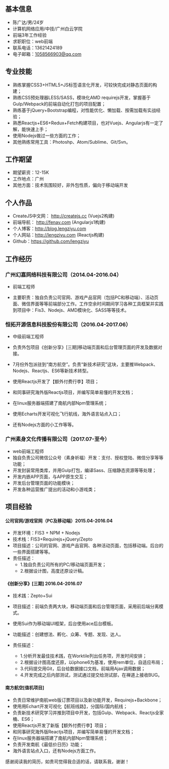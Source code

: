 ## 基本信息
- 陈广达/男/24岁
- 计算机网络应用/中技/广州白云学院
- 前端3年工作经验
- 求职职位：web前端
- 联系电话：13621424189
- 电子邮箱：1058566903@qq.com

## 专业技能
- 熟练掌握CSS3+HTML5+JS标签语言化开发，可较快完成对静态页面的构建；
- 熟练CSS预处理器LESS/SASS，模块化AMD requirejs开发，掌握基于Gulp/Webpack的前端自动化打包的项目配置；
- 熟练基于jQuery+Bootstrap编程，对性能优化、懒加载、按需加载有实战经验；
- 熟悉Reactjs+ES6+Redux+Fetch构建项目，也对Vuejs、Angularjs有一定了解，能快速上手；
- 使用Nodejs做过一些方面的工作；
- 其他熟练常用工具：Photoshp、Atom/Sublime、Git/Svn。

## 工作期望
- 期望薪资：12-15K
- 工作地点：广州
- 其他方面：技术氛围较好，非外包性质，偏向于移动端开发

## 个人作品
- CreateJS中文网： http://createjs.cc (Vuejs2构建)
- 前端导航： http://fenav.com (Angularjs1构建)
- 个人博客：http://blog.lengziyu.com  
- 个人网站：http://lengziyu.com (Reactjs构建)
- Github：https://github.com/lengziyu  

## 工作经历

### 广州幻嘉网络科技有限公司（2014.04-2016.04）  
- 前端工程师

- 主要职责：独自负责公司官网、游戏产品官网（包括PC和移动端）、活动页面、微信界面等等前端部分工作。工作空余时间期间学习各种工具框架并实践到项目中：Fis3、Nodejs、AMD模块化、SASS等等技术。

### 恒拓开源信息科技股份有限公司（2016.04-2017.06）
- 中级前端工程师

- 负责外包项目《创新分享》[三期]移动端页面和后台管理页面的开发及数据对接。
- 7月份外包派驻到“南方航空”。负责“新技术研究”这块，主要推Webpack、Nodejs、Reactjs、ES6等新技术转型。
- 使用Reactjs开发了【额外付费行李】项目；
- 和同事研究海外版Reactjs项目，并编写简单易懂的开发文档；
- 在linux服务器端搭建了南航内部Npm管理系统；
- 使用Echarts开发可视化飞行航线，海外语言站点入口；
- 还有Nodejs方面的小工作等等。

### 广州素身文化传播有限公司（2017.07-至今）
- web前端工程师
- 独自负责公司微信公众号（素身祈福）开发：支付、授权登陆、微信分享等等功能；
- 开发封装常用类库，并用Gulp打包，编译Sass、压缩静态资源等等处理；
- 开发内嵌APP页面，与APP原生交互；
- 开发后台管理页面的功能模块；
- 开发各种运营推广提出的活动和小游戏类；

## 项目经验
#### 公司官网/游戏官网（PC及移动端）2015.04-2016.04  
- 开发环境：FIS3 + NPM + Nodejs
- 技术栈：FIS3+Requirejs+jQuery/Zepto
- 项目描述：公司的官网、游戏产品官网、各种活动页面，包括移动端。后台的一些界面搭建等等。
- 责任描述：
  - 1.独自负责公司所有的PC/移动端页面开发；
  - 2.根据设计图，高度还原设计稿。

#### 《创新分享》[三期] 2016.04-2016.07
  - 技术践：Zepto+Sui
  - 项目描述：前端负责两大块，移动端页面和后台管理页面，采用前后端分离模式。
  - 使用Sui作为移动端UI框架，后台使用ace后台模板。
  - 功能描述：创建想法、孵化、众筹、专题、发现、达人。

  - 责任描述：
    - 1.分析开发最佳技术践，在Worktile列出任务项，开发时间安排；
    - 2.根据设计图高度还原，以iphone6为基准，使用rem单位，自适应布局；
    - 3.代码提交用Git，后台给数据接口文档，前端用Ajax调用数据；
    - 4.开发完成之后内部测试，测试通过提交给测试部，在禅道上接收BUG。

#### 南方航空[值机项目]
- 负责日常维护南航web版订票项目以及新功能开发，Requirejs+Backbone；
- 使用用Echart开发可视化【航班线路】，分国际/国内航线；
- 负责新技术研究学习并推到项目中开发，包括Gulp、Webpack、Reactjs全家桶、ES6；
- 使用Reactjs开发了新版【额外付费行李】项目；
- 和同事研究海外版Reactjs项目，并编写简单易懂的开发文档；
- 在linux服务器端搭建了南航内部Npm管理系统；
- 负责开发南航《最低价日历》功能；
- 海外语言站点入口，还有Nodejs方面工作。


感谢阅读我的简历，如贵司觉得我合适的话，请联系我，谢谢！
